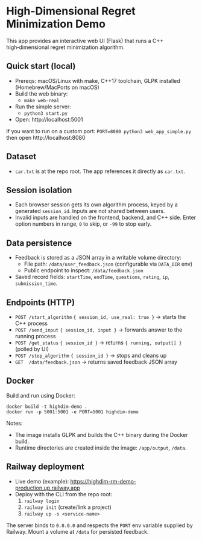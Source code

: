 # High-Dimensional Regret Minimization Demo

This app provides an interactive web UI (Flask) that runs a C++ high‑dimensional regret minimization algorithm.

## Quick start (local)

- Prereqs: macOS/Linux with make, C++17 toolchain, GLPK installed (Homebrew/MacPorts on macOS)
- Build the web binary:
  - `make web-real`
- Run the simple server:
  - `python3 start.py`
- Open: http://localhost:5001

If you want to run on a custom port: `PORT=8080 python3 web_app_simple.py` then open http://localhost:8080

## Dataset

- `car.txt` is at the repo root. The app references it directly as `car.txt`.

## Session isolation

- Each browser session gets its own algorithm process, keyed by a generated `session_id`. Inputs are not shared between users.
- Invalid inputs are handled on the frontend, backend, and C++ side. Enter option numbers in range, `0` to skip, or `-99` to stop early.

## Data persistence

- Feedback is stored as a JSON array in a writable volume directory:
  - File path: `/data/user_feedback.json` (configurable via `DATA_DIR` env)
  - Public endpoint to inspect: `/data/feedback.json`
- Saved record fields: `startTime`, `endTime`, `questions`, `rating`, `ip`, `submission_time`.

## Endpoints (HTTP)

- `POST /start_algorithm` `{ session_id, use_real: true }` → starts the C++ process
- `POST /send_input` `{ session_id, input }` → forwards answer to the running process
- `POST /get_status` `{ session_id }` → returns `{ running, output[] }` (polled by UI)
- `POST /stop_algorithm` `{ session_id }` → stops and cleans up
- `GET  /data/feedback.json` → returns saved feedback JSON array

## Docker

Build and run using Docker:

```
docker build -t highdim-demo .
docker run -p 5001:5001 -e PORT=5001 highdim-demo
```

Notes:
- The image installs GLPK and builds the C++ binary during the Docker build.
- Runtime directories are created inside the image: `/app/output`, `/data`.

## Railway deployment

- Live demo (example): https://highdim-rm-demo-production.up.railway.app
- Deploy with the CLI from the repo root:
  1) `railway login`
  2) `railway init` (create/link a project)
  3) `railway up -s <service-name>`

The server binds to `0.0.0.0` and respects the `PORT` env variable supplied by Railway. Mount a volume at `/data` for persisted feedback.